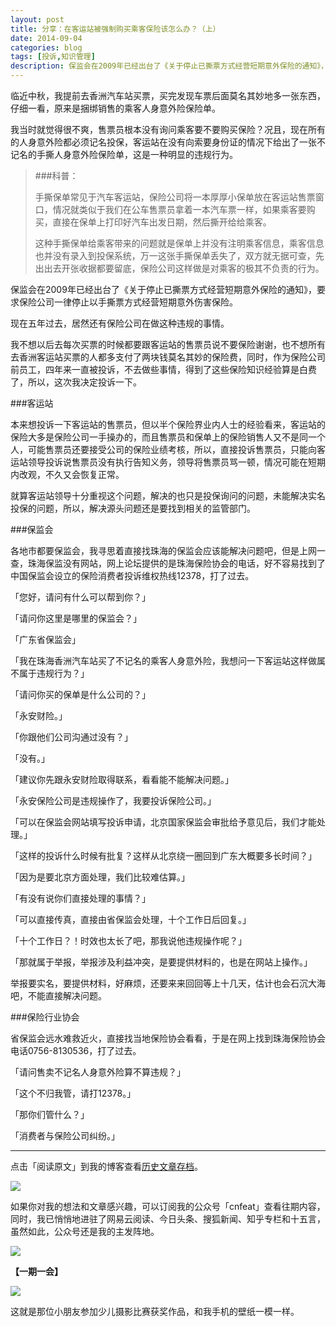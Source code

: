 ```yaml
---
layout: post
title: 分享：在客运站被强制购买乘客保险该怎么办？（上）
date: 2014-09-04
categories: blog
tags: [投诉,知识管理]
description: 保监会在2009年已经出台了《关于停止已撕票方式经营短期意外保险的通知》，要求保险公司一律停止以手撕票方式经营短期意外伤害保险。现在五年过去，居然还有保险公司在做这种违规的事情。
---
```


临近中秋，我提前去香洲汽车站买票，买完发现车票后面莫名其妙地多一张东西，仔细一看，原来是捆绑销售的乘客人身意外险保险单。

我当时就觉得很不爽，售票员根本没有询问乘客要不要购买保险？况且，现在所有的人身意外险都必须记名投保，客运站在没有向索要身份证的情况下给出了一张不记名的手撕人身意外险保险单，这是一种明显的违规行为。

>###科普：
>
>手撕保单常见于汽车客运站，保险公司将一本厚厚小保单放在客运站售票窗口，情况就类似于我们在公车售票员拿着一本汽车票一样，如果乘客要购买，直接在保单上打印好汽车出发日期，然后撕开给给乘客。
>
>这种手撕保单给乘客带来的问题就是保单上并没有注明乘客信息，乘客信息也并没有录入到投保系统，万一这张手撕保单丢失了，双方就无据可查，先出出去开张收据都要留底，保险公司这样做是对乘客的极其不负责的行为。

保监会在2009年已经出台了《关于停止已撕票方式经营短期意外保险的通知》，要求保险公司一律停止以手撕票方式经营短期意外伤害保险。

现在五年过去，居然还有保险公司在做这种违规的事情。

我不想以后去每次买票的时候都要跟客运站的售票员说不要保险谢谢，也不想所有去香洲客运站买票的人都多支付了两块钱莫名其妙的保险费，同时，作为保险公司前员工，四年来一直被投诉，不去做些事情，得到了这些保险知识经验算是白费了，所以，这次我决定投诉一下。


###客运站

本来想投诉一下客运站的售票员，但以半个保险界业内人士的经验看来，客运站的保险大多是保险公司一手操办的，而且售票员和保单上的保险销售人又不是同一个人，可能售票员还要接受公司的保险业绩考核，所以，直接投诉售票员，只能向客运站领导投诉说售票员没有执行告知义务，领导将售票员骂一顿，情况可能在短期内改观，不久又会恢复正常。

就算客运站领导十分重视这个问题，解决的也只是投保询问的问题，未能解决实名投保的问题，所以，解决源头问题还是要找到相关的监管部门。

###保监会

各地市都要保监会，我寻思着直接找珠海的保监会应该能解决问题吧，但是上网一查，珠海保监没有网站，网上论坛提供的是珠海保险协会的电话，好不容易找到了中国保监会设立的保险消费者投诉维权热线12378，打了过去。

「您好，请问有什么可以帮到你？」

「请问你这里是哪里的保监会？」

「广东省保监会」

「我在珠海香洲汽车站买了不记名的乘客人身意外险，我想问一下客运站这样做属不属于违规行为？」

「请问你买的保单是什么公司的？」

「永安财险。」

「你跟他们公司沟通过没有？」

「没有。」

「建议你先跟永安财险取得联系，看看能不能解决问题。」

「永安保险公司是违规操作了，我要投诉保险公司。」

「可以在保监会网站填写投诉申请，北京国家保监会审批给予意见后，我们才能处理。」

「这样的投诉什么时候有批复？这样从北京绕一圈回到广东大概要多长时间？」

「因为是要北京方面处理，我们比较难估算。」

「有没有说你们直接处理的事情？」

「可以直接传真，直接由省保监会处理，十个工作日后回复。」

「十个工作日？！时效也太长了吧，那我说他违规操作呢？」

「那就属于举报，举报涉及利益冲突，是要提供材料的，也是在网站上操作。」

举报要实名，要提供材料，好麻烦，还要来来回回等上十几天，估计也会石沉大海吧，不能直接解决问题。

###保险行业协会

省保监会远水难救近火，直接找当地保险协会看看，于是在网上找到珠海保险协会电话0756-8130536，打了过去。

「请问售卖不记名人身意外险算不算违规？」

「这个不归我管，请打12378。」

「那你们管什么？」

「消费者与保险公司纠纷。」


----

点击「阅读原文」到我的博客查看[历史文章存档](http://cnfeat.com)。

![](http://cnfeat.qiniudn.com/mHDSX.png)

如果你对我的想法和文章感兴趣，可以订阅我的公众号「cnfeat」查看往期内容，同时，我已悄悄地进驻了网易云阅读、今日头条、搜狐新闻、知乎专栏和十五言，虽然如此，公众号还是我的主发阵地。

![](http://cnfeat.qiniudn.com/signitrue-2014-07-11.png)


**【一期一会】**

![](http://cnfeat.qiniudn.com/a19a37d4gdbe562b97d3a%26690.jpg)


这就是那位小朋友参加少儿摄影比赛获奖作品，和我手机的壁纸一模一样。








